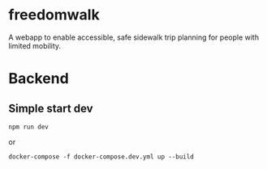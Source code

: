 # freedomwalk
A webapp to enable accessible, safe sidewalk trip planning for people with limited mobility.

# Backend
## Simple start dev
```
npm run dev
```
or
```
docker-compose -f docker-compose.dev.yml up --build
```
